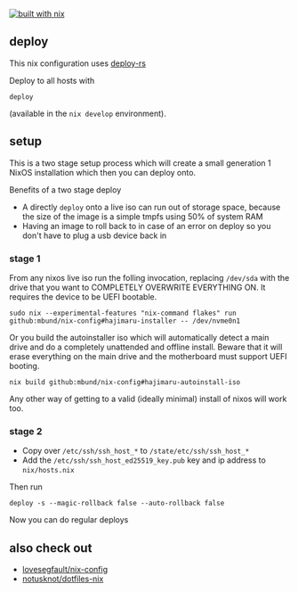 [![built with nix](https://builtwithnix.org/badge.svg)](https://builtwithnix.org)

## deploy
This nix configuration uses [deploy-rs](https://github.com/serokell/deploy-rs)

Deploy to all hosts with
```
deploy
```
(available in the `nix develop` environment).

## setup
This is a two stage setup process which will create a small generation 1 NixOS installation
which then you can deploy onto.

Benefits of a two stage deploy
- A directly `deploy` onto a live iso can run out of storage space, because the size of the
image is a simple tmpfs using 50% of system RAM
- Having an image to roll back to in case of an error on deploy so you don't have to plug a
usb device back in

### stage 1
From any nixos live iso run the folling invocation, replacing `/dev/sda` with the drive that
you want to COMPLETELY OVERWRITE EVERYTHING ON. It requires the device to be UEFI bootable.
```
sudo nix --experimental-features "nix-command flakes" run github:mbund/nix-config#hajimaru-installer -- /dev/nvme0n1
```

Or you build the autoinstaller iso which will automatically detect a main drive and do a
completely unattended and offline install. Beware that it will erase everything on the
main drive and the motherboard must support UEFI booting.
```
nix build github:mbund/nix-config#hajimaru-autoinstall-iso
```

Any other way of getting to a valid (ideally minimal) install of nixos will work too.

### stage 2
- Copy over `/etc/ssh/ssh_host_*` to `/state/etc/ssh/ssh_host_*`
- Add the `/etc/ssh/ssh_host_ed25519_key.pub` key and ip address to `nix/hosts.nix`

Then run
```
deploy -s --magic-rollback false --auto-rollback false
```

Now you can do regular deploys

## also check out
- [lovesegfault/nix-config](https://github.com/lovesegfault/nix-config)
- [notusknot/dotfiles-nix](https://github.com/notusknot/dotfiles-nix)
